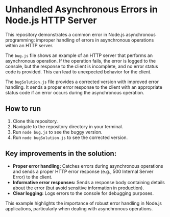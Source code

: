 # Unhandled Asynchronous Errors in Node.js HTTP Server

This repository demonstrates a common error in Node.js asynchronous programming: improper handling of errors in asynchronous operations within an HTTP server.

The `bug.js` file shows an example of an HTTP server that performs an asynchronous operation.  If the operation fails, the error is logged to the console, but the response to the client is incomplete, and no error status code is provided. This can lead to unexpected behavior for the client.

The `bugSolution.js` file provides a corrected version with improved error handling.  It sends a proper error response to the client with an appropriate status code if an error occurs during the asynchronous operation.

## How to run

1. Clone this repository.
2. Navigate to the repository directory in your terminal.
3. Run `node bug.js` to see the buggy version. 
4. Run `node bugSolution.js` to see the corrected version.

## Key improvements in the solution:

* **Proper error handling:** Catches errors during asynchronous operations and sends a proper HTTP error response (e.g., 500 Internal Server Error) to the client.
* **Informative error responses:** Sends a response body containing details about the error (but avoid sensitive information in production).
* **Clear logging:** Logs errors to the console for debugging purposes.

This example highlights the importance of robust error handling in Node.js applications, particularly when dealing with asynchronous operations.